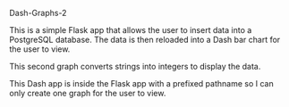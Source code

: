 Dash-Graphs-2

This is a simple Flask app that allows the user to insert data into a PostgreSQL database. The data is then reloaded into a Dash bar chart for the user to view.

This second graph converts strings into integers to display the data.

This Dash app is inside the Flask app with a prefixed pathname so I can only create one graph for the user to view.